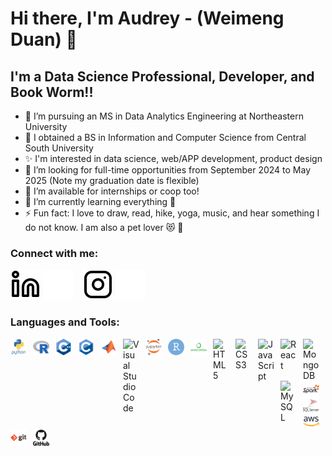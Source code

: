 # Hi there, I'm Audrey - (Weimeng Duan)  👋 

## I'm a Data Science Professional, Developer, and Book Worm!!

- 🔭 I’m pursuing an MS in Data Analytics Engineering at Northeastern University 
- 🔭 I obtained a BS in Information and Computer Science from Central South University 
- ✨ I'm interested in data science, web/APP development, product design
- 👯 I’m looking for full-time opportunities from September 2024 to May 2025 (Note my graduation date is flexible)
- 👯 I’m available for internships or coop too!
- 🌱 I’m currently learning everything 🤣
- ⚡ Fun fact: I love to draw, read, hike, yoga, music, and hear something I do not know. I am also a pet lover 😻 🐶

### Connect with me:

[![website](./img/linkedin-light.svg)](https://linkedin.com/in/weimengduan#gh-light-mode-only)
[![website](./img/linkedin-dark.svg)](https://linkedin.com/in/weimengduan#gh-dark-mode-only)
&nbsp;&nbsp;
[![website](./img/instagram-light.svg)](https://instagram.com/hiaudreyay#gh-light-mode-only)
[![website](./img/instagram-dark.svg)](https://instagram.com/hiaudreyay#gh-dark-mode-only)

### Languages and Tools:

<img align="left" alt="Python" width="26px" src="https://github.com/devicons/devicon/blob/v2.16.0/icons/python/python-original-wordmark.svg" style="padding-right:10px;" />
<img align="left" alt="R" width="26px" src="https://github.com/devicons/devicon/blob/v2.16.0/icons/r/r-original.svg" style="padding-right:10px;" />
<img align="left" alt="cpp" width="26px" src="https://github.com/devicons/devicon/blob/v2.16.0/icons/cplusplus/cplusplus-original.svg" style="padding-right:10px;" />
<img align="left" alt="c" width="26px" src="https://github.com/devicons/devicon/blob/v2.16.0/icons/c/c-original.svg" style="padding-right:10px;" />
<img align="left" alt="Matlab" width="26px" src="https://github.com/devicons/devicon/blob/v2.16.0/icons/matlab/matlab-original.svg" style="padding-right:10px;" />

<img align="left" alt="Visual Studio Code" width="26px" src="https://cdn.jsdelivr.net/gh/devicons/devicon/icons/vscode/vscode-original.svg" style="padding-right:10px;" />
<img align="left" alt="Jupyter" width="26px" src="https://github.com/devicons/devicon/blob/v2.16.0/icons/jupyter/jupyter-original-wordmark.svg" style="padding-right:10px;" />
<img align="left" alt="RStudio" width="26px" src="https://github.com/devicons/devicon/blob/v2.16.0/icons/rstudio/rstudio-original.svg" style="padding-right:10px;" />
<img align="left" alt="RStudio" width="26px" src="https://github.com/devicons/devicon/blob/v2.16.0/icons/anaconda/anaconda-original-wordmark.svg" style="padding-right:10px;" />

<img align="left" alt="HTML5" width="26px" src="https://cdn.jsdelivr.net/gh/devicons/devicon/icons/html5/html5-original.svg" style="padding-right:10px;" />
<img align="left" alt="CSS3" width="26px" src="https://cdn.jsdelivr.net/gh/devicons/devicon/icons/css3/css3-original.svg" style="padding-right:10px;" />
<img align="left" alt="JavaScript" width="26px" src="https://cdn.jsdelivr.net/gh/devicons/devicon/icons/javascript/javascript-original.svg" style="padding-right:10px;" />
<img align="left" alt="React" width="26px" src="https://cdn.jsdelivr.net/gh/devicons/devicon/icons/react/react-original.svg" style="padding-right:10px;" />

<img align="left" alt="MongoDB" width="26px" src="https://cdn.jsdelivr.net/gh/devicons/devicon/icons/mongodb/mongodb-original.svg" style="padding-right:10px;" />
<img align="left" alt="MySQL" width="26px" src="https://cdn.jsdelivr.net/gh/devicons/devicon/icons/mysql/mysql-original.svg" style="padding-right:10px;" />
<img align="left" alt="spark" width="26px" src="https://github.com/devicons/devicon/blob/v2.16.0/icons/apachespark/apachespark-original-wordmark.svg" style="padding-right:10px;" />
<img align="left" alt="sqlsever" width="26px" src="https://github.com/devicons/devicon/blob/v2.16.0/icons/microsoftsqlserver/microsoftsqlserver-original-wordmark.svg" style="padding-right:10px;" />
<img align="left" alt="was" width="26px" src="https://github.com/devicons/devicon/blob/v2.16.0/icons/amazonwebservices/amazonwebservices-original-wordmark.svg" style="padding-right:10px;" />

<img align="left" alt="Git" width="26px" src="https://github.com/devicons/devicon/blob/v2.16.0/icons/git/git-original-wordmark.svg" style="padding-right:10px;" />
<img align="left" alt="GitHub" width="26px" src="https://github.com/devicons/devicon/blob/v2.16.0/icons/github/github-original-wordmark.svg" style="padding-right:10px;" />

